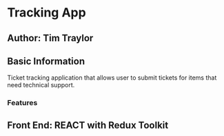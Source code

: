 # Tracking App

## Author: Tim Traylor

## Basic Information

Ticket tracking application that allows user to submit tickets for items that need technical support.


### Features

Front End: REACT with Redux Toolkit
  - 

